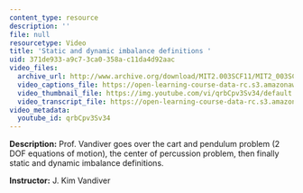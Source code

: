 ```yaml
---
content_type: resource
description: ''
file: null
resourcetype: Video
title: 'Static and dynamic imbalance definitions '
uid: 371de933-a9c7-3ca0-358a-c11da4d92aac
video_files:
  archive_url: http://www.archive.org/download/MIT2.003SCF11/MIT2_003SCF11_lec14_300k.mp4
  video_captions_file: https://open-learning-course-data-rc.s3.amazonaws.com/2-003sc-engineering-dynamics-fall-2011/7447cb963ea85b4897939ec8f43d104f_qrbCpv3Sv34.vtt
  video_thumbnail_file: https://img.youtube.com/vi/qrbCpv3Sv34/default.jpg
  video_transcript_file: https://open-learning-course-data-rc.s3.amazonaws.com/2-003sc-engineering-dynamics-fall-2011/123a9a7c1261a9356f52e43e50a1eb68_qrbCpv3Sv34.pdf
video_metadata:
  youtube_id: qrbCpv3Sv34
---
```


**Description:** Prof. Vandiver goes over the cart and pendulum problem (2 DOF equations of motion), the center of percussion problem, then finally static and dynamic imbalance definitions.

**Instructor:** J. Kim Vandiver